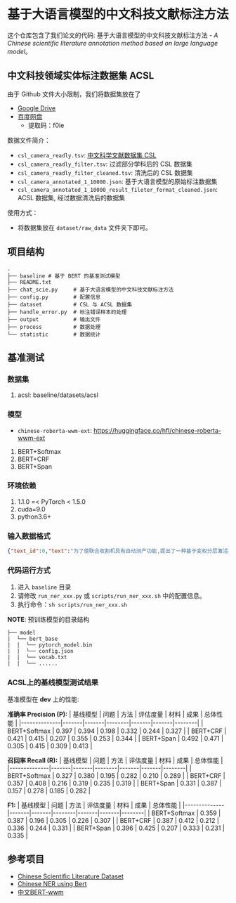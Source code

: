 # 基于大语言模型的中文科技文献标注方法

这个仓库包含了我们论文的代码: 基于大语言模型的中文科技文献标注方法 - *A Chinese scientific literature annotation method based on large language model*。

## 中文科技领域实体标注数据集 ACSL

由于 Github 文件大小限制，我们将数据集放在了 
- [Google Drive](https://drive.google.com/drive/folders/1e9aveXUsz6qe0C6MqdXR7-TyvxSzJvy_?usp=sharing)
- [百度网盘](https://pan.baidu.com/s/123rp_t6fCucMuz5iRXNMfQ?pwd=f0ie)
    -   提取码：f0ie

数据文件简介：
- `csl_camera_readly.tsv`: [中文科学文献数据集 CSL](https://github.com/ydli-ai/CSL)
- `csl_camera_readly_filter.tsv`: 过滤部分学科后的 CSL 数据集
- `csl_camera_readly_filter_cleaned.tsv`: 清洗后的 CSL 数据集
- `csl_camera_annotated_1_10000.json`: 基于大语言模型的原始标注数据集
- `csl_camera_annotated_1_10000_result_fileter_format_cleaned.json`: ACSL 数据集, 经过数据清洗后的数据集


使用方式：

- 将数据集放在 `dataset/raw_data` 文件夹下即可。

## 项目结构

```text
.
├── baseline # 基于 BERT 的基准测试模型
├── README.txt     
├── chat_scie.py     # 基于大语言模型的中文科技文献标注方法
├── config.py        # 配置信息
├── dataset          # CSL 与 ACSL 数据集
├── handle_error.py  # 标注错误样本的处理
├── output           # 输出文件
├── process          # 数据处理
└── statistic        # 数据统计
```

## 基准测试

### 数据集

1. acsl: baseline/datasets/acsl

### 模型

- `chinese-roberta-wwm-ext`: https://huggingface.co/hfl/chinese-roberta-wwm-ext

1. BERT+Softmax
2. BERT+CRF
3. BERT+Span

### 环境依赖

1. 1.1.0 =< PyTorch < 1.5.0
2. cuda=9.0
3. python3.6+

### 输入数据格式

```json
{"text_id":0,"text":"为了使联合收割机具有自动测产功能,提出了一种基于变权分层激活扩散的产量预测误差剔除模型,并使用单片机设计了联合收获机测产系统.测产系统的主要功能是:在田间进行作业时,收割机可以测出当前的运行速度,....","label":{"研究问题":{"联合收割机具有自动测产功能":[[3,15]]},"研究方法":{"基于变权分层激活扩散的产量预测误差剔除模型":[[22,42]]},"研究材料":{"单片机":[[47,49]],"霍尔传感器":[[118,122]],"电容压力传感器":[[124,130]],"ADC0804差分式A/D转换芯片":[[150,166]]},"研究成果":{"将系统应用在了收割机上,通过测试得到了谷物产量的测量值,并与真实值进行比较,验证了系统的可靠性":[[250,296]]}},"title":"谷物联合收获机自动测产系统设计-基于变权分层激活扩散模型","keywords":"联合收割机_测产系统_变权分层_激活扩散","subject":"农业工程","subject_area":"工学"}
```

### 代码运行方式
1. 进入 `baseline` 目录
1. 请修改 `run_ner_xxx.py` 或 `scripts/run_ner_xxx.sh` 中的配置信息。
2. 执行命令：`sh scripts/run_ner_xxx.sh`

**NOTE**: 预训练模型的目录结构

```text
├── model
|  └── bert_base
|  |  └── pytorch_model.bin
|  |  └── config.json
|  |  └── vocab.txt
|  |  └── ......
```

### ACSL上的基线模型测试结果

基准模型在 **dev** 上的性能:

**准确率 Precision (P):**
| 基线模型       | 问题   | 方法   | 评估度量 | 材料   | 成果   | 总体性能 |
|--------------|-------|-------|--------|-------|-------|--------|
| BERT+Softmax | 0.397 | 0.394 | 0.198  | 0.332 | 0.244 | 0.327  |
| BERT+CRF     | 0.421 | 0.415 | 0.207  | 0.355 | 0.253 | 0.344  |
| BERT+Span    | 0.492 | 0.471 | 0.305  | 0.415 | 0.309 | 0.413  |

**召回率 Recall (R):**
| 基线模型       | 问题   | 方法   | 评估度量 | 材料   | 成果   | 总体性能 |
|--------------|-------|-------|--------|-------|-------|--------|
| BERT+Softmax | 0.327 | 0.380 | 0.195  | 0.282 | 0.210 | 0.289  |
| BERT+CRF     | 0.357 | 0.408 | 0.216  | 0.319 | 0.235 | 0.319  |
| BERT+Span    | 0.331 | 0.387 | 0.157  | 0.278 | 0.185 | 0.282  |

**F1:**
| 基线模型       | 问题   | 方法   | 评估度量 | 材料   | 成果   | 总体性能 |
|--------------|-------|-------|--------|-------|-------|--------|
| BERT+Softmax | 0.359 | 0.387 | 0.196  | 0.305 | 0.226 | 0.307  |
| BERT+CRF     | 0.387 | 0.412 | 0.212  | 0.336 | 0.244 | 0.331  |
| BERT+Span    | 0.396 | 0.425 | 0.207  | 0.333 | 0.231 | 0.335  |

## 参考项目

- [Chinese Scientific Literature Dataset](https://github.com/ydli-ai/CSL)
- [Chinese NER using Bert](https://github.com/lonePatient/BERT-NER-Pytorch)
- [中文BERT-wwm](https://github.com/ymcui/Chinese-BERT-wwm)
